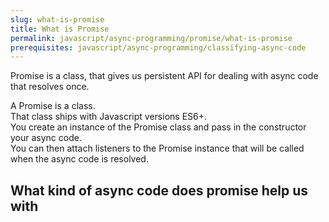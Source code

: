 ```yaml
---
slug: what-is-promise
title: What is Promise
permalink: javascript/async-programming/promise/what-is-promise
prerequisites: javascript/async-programming/classifying-async-code
---
```


Promise is a class, that gives us persistent API for dealing with async code that resolves once.

A Promise is a class.  
That class ships with Javascript versions ES6+.  
You create an instance of the Promise class and pass in the constructor your async code.  
You can then attach listeners to the Promise instance that will be called when the async code is resolved.

## What kind of async code does promise help us with
